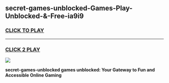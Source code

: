 
## secret-games-unblocked-Games-Play-Unblocked-&-Free-ia9i9
<h3>
<a href="https://premium76.site?title=secret-games-unblocked&ref=24A">CLICK TO PLAY</a></h3>
<hr>

<h3>
<a href="https://premium76.site?title=secret-games-unblocked&ref=24A">CLICK 2 PLAY</a>
  
</h3>

<a href="https://premium76.site?title=secret-games-unblocked&ref=24A"><img src="https://clearcache.store/games.png"></a>


**secret-games-unblocked games unblocked: Your Gateway to Fun and Accessible Online Gaming**
